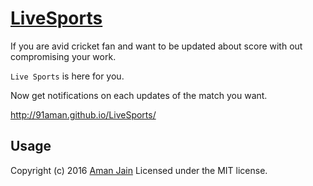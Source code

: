 # [LiveSports](http://91aman.github.io/LiveSports/)

If you are avid cricket fan and want to be updated about score with out compromising your work.

`Live Sports` is here for you.

Now get notifications on each updates of the match you want.

http://91aman.github.io/LiveSports/

Usage
-----------
Copyright (c) 2016 [Aman Jain](http://ajain.in/) Licensed under the MIT license.
